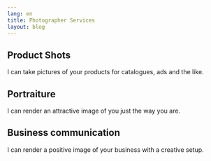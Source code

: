 ```yaml
---
lang: en
title: Photographer Services
layout: blog 
---
```


## Product Shots

I can take pictures of your products for catalogues, ads and the like.

## Portraiture

I can render an attractive image of you just the way you are.

## Business communication

I can render a positive image of your business with a creative setup. 